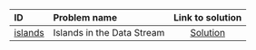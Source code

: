 | ID | Problem name | Link to solution |
|:---|:---|:---:|
| [islands](https://open.kattis.com/problems/islands) | Islands in the Data Stream | [Solution](https://github.com/versenyi98/kattis-solutions/tree/main/solutions/Islands%20in%20the%20Data%20Stream)|
